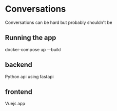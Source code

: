 # Conversations
Conversations can be hard but probably shouldn't be

## Running the app

docker-compose up --build

## backend
Python api using fastapi

## frontend
Vuejs app
